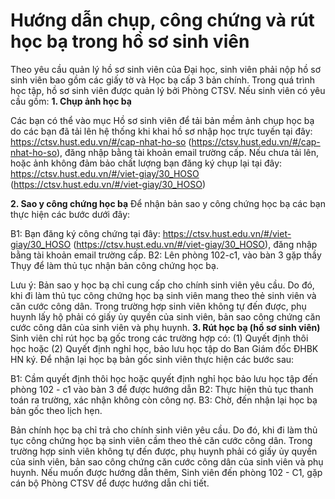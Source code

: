 # Hướng dẫn chụp, công chứng và rút học bạ trong hồ sơ sinh viên

Theo yêu cầu quản lý hồ sơ sinh viên của Đại học, sinh viên phải nộp hồ sơ sinh viên bao gồm các giấy tờ và Học bạ cấp 3 bản chính. Trong quá trình học tập, hồ sơ sinh viên được quản lý bởi Phòng CTSV.
Nếu sinh viên có yêu cầu gồm:
**1. Chụp ảnh học bạ**

Các bạn có thể vào mục Hồ sơ sinh viên để tải bản mềm ảnh chụp học bạ do các bạn đã tải lên hệ thống khi khai hồ sơ nhập học trực tuyến tại đây: https://ctsv.hust.edu.vn/#/cap-nhat-ho-so (https://ctsv.hust.edu.vn/#/cap-nhat-ho-so), đăng nhập bằng tài khoản email trường cấp.
Nếu chưa tải lên, hoặc ảnh không đảm bảo chất lượng bạn đăng ký chụp lại tại đây: https://ctsv.hust.edu.vn/#/viet-giay/30_HOSO (https://ctsv.hust.edu.vn/#/viet-giay/30_HOSO)

**2. Sao y công chứng học bạ**
Để nhận bản sao y công chứng học bạ các bạn thực hiện các bước dưới đây:

B1: Bạn đăng ký công chứng tại đây: https://ctsv.hust.edu.vn/#/viet-giay/30_HOSO (https://ctsv.hust.edu.vn/#/viet-giay/30_HOSO), đăng nhập bằng tài khoản email trường cấp.
B2: Lên phòng 102-c1, vào bàn 3 gặp thầy Thụy để làm thủ tục nhận bản công chứng học bạ.

Lưu ý: Bản sao y học bạ chỉ cung cấp cho chính sinh viên yêu cầu. Do đó, khi đi làm thủ tục công chứng học bạ sinh viên mang theo thẻ sinh viên và căn cước công dân. Trong trường hợp sinh viên không tự đến được, phụ huynh lấy hộ phải có giấy ủy quyền của sinh viên, bản sao công chứng căn cước công dân của sinh viên và phụ huynh.
**3. Rút học bạ (hồ sơ sinh viên)**
Sinh viên chỉ rút học bạ gốc trong các trường hợp có: (1) Quyết định thôi học hoặc (2) Quyết định nghỉ học, bảo lưu học tập do Ban Giám đốc ĐHBK HN ký. Để nhận lại học bạ bản gốc sinh viên thực hiện các bước sau:

B1: Cầm quyết định thôi học hoặc quyết định nghỉ học bảo lưu học tập đến phòng 102 - c1 vào bàn 3 để được hướng dẫn
B2: Thực hiện thủ tục thanh toán ra trường, xác nhận không còn công nợ.
B3: Chờ, đến nhận lại học bạ bản gốc theo lịch hẹn.

Bản chính học bạ chỉ trả cho chính sinh viên yêu cầu. Do đó, khi đi làm thủ tục công chứng học bạ sinh viên cầm theo thẻ căn cước công dân. Trong trường hợp sinh viên không tự đến được, phụ huynh phải có giấy ủy quyền của sinh viên, bản sao công chứng căn cước công dân của sinh viên và phụ huynh.
Nếu muốn được hướng dẫn thêm, Sinh viên đến phòng 102 - C1, gặp cán bộ Phòng CTSV để được hướng dẫn chi tiết.